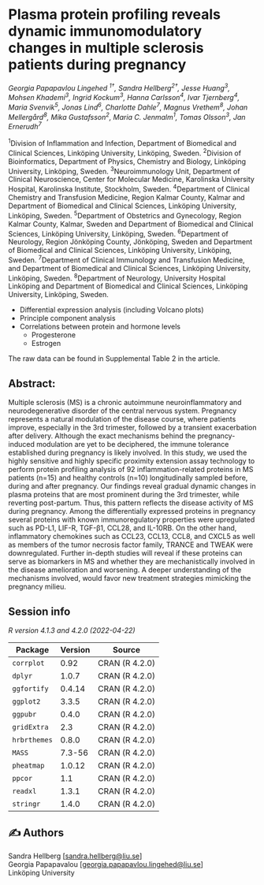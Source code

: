 # Plasma protein profiling reveals dynamic immunomodulatory changes in multiple sclerosis patients during pregnancy 

*Georgia Papapavlou Lingehed <sup>1†</sup>, Sandra Hellberg<sup>2†</sup>, Jesse Huang<sup>3</sup>, Mohsen Khademi<sup>3</sup>, Ingrid Kockum<sup>3</sup>, Hanna Carlsson<sup>4</sup>, Ivar Tjernberg<sup>4</sup>, Maria Svenvik<sup>5</sup>, Jonas Lind<sup>6</sup>, Charlotte Dahle<sup>7</sup>, Magnus Vrethem<sup>8</sup>, Johan Mellergård<sup>8</sup>, Mika Gustafsson<sup>2</sup>, Maria C. Jenmalm<sup>1</sup>, Tomas Olsson<sup>3</sup>, Jan Ernerudh<sup>7</sup>*    

<sup>1</sup>Division of Inflammation and Infection, Department of Biomedical and Clinical Sciences, Linköping University, Linköping, Sweden.
<sup>2</sup>Division of Bioinformatics, Department of Physics, Chemistry and Biology, Linköping University, Linköping, Sweden.
<sup>3</sup>Neuroimmunology Unit, Department of Clinical Neuroscience, Center for Molecular Medicine, Karolinska University Hospital, Karolinska Institute, Stockholm, Sweden.
<sup>4</sup>Department of Clinical Chemistry and Transfusion Medicine, Region Kalmar County, Kalmar and Department of Biomedical and Clinical Sciences, Linköping University, Linköping, Sweden.
<sup>5</sup>Department of Obstetrics and Gynecology, Region Kalmar County, Kalmar, Sweden and Department of Biomedical and Clinical Sciences, Linköping University, Linköping, Sweden.
<sup>6</sup>Department of Neurology, Region Jönköping County, Jönköping, Sweden and Department of Biomedical and Clinical Sciences, Linköping University, Linköping, Sweden.
<sup>7</sup>Department of Clinical Immunology and Transfusion Medicine, and Department of Biomedical and Clinical Sciences, Linköping University, Linköping, Sweden.
<sup>8</sup>Department of Neurology, University Hospital Linköping and Department of Biomedical and Clinical Sciences, Linköping University, Linköping, Sweden.



- Differential expression analysis (including Volcano plots)
- Principle component analysis
- Correlations between protein and hormone levels
	- Progesterone
	- Estrogen

The raw data can be found in Supplemental Table 2 in the article. 

## Abstract:
Multiple sclerosis (MS) is a chronic autoimmune neuroinflammatory and neurodegenerative disorder of the central nervous system. Pregnancy represents a natural modulation of the disease course, where patients improve, especially in the 3rd trimester, followed by a transient exacerbation after delivery. Although the exact mechanisms behind the pregnancy-induced modulation are yet to be deciphered, the immune tolerance established during pregnancy is likely involved. In this study, we used the highly sensitive and highly specific proximity extension assay technology to perform protein profiling analysis of 92 inflammation-related proteins in MS patients (n=15) and healthy controls (n=10) longitudinally sampled before, during and after pregnancy. Our findings reveal gradual dynamic changes in plasma proteins that are most prominent during the 3rd trimester, while reverting post-partum. Thus, this pattern reflects the disease activity of MS during pregnancy. Among the differentially expressed proteins in pregnancy several proteins with known immunoregulatory properties were upregulated such as PD-L1, LIF-R, TGF-β1, CCL28, and IL-10RB. On the other hand, inflammatory chemokines such as CCL23, CCL13, CCL8, and CXCL5 as well as members of the tumor necrosis factor family, TRANCE and TWEAK were downregulated. Further in-depth studies will reveal if these proteins can serve as biomarkers in MS and whether they are mechanistically involved in the disease amelioration and worsening.  A deeper understanding of the mechanisms involved, would favor new treatment strategies mimicking the pregnancy milieu. 


## Session info

*R version 4.1.3 and 4.2.0 (2022-04-22)*

| Package       | Version       | Source         |
| ------------- | ------------- |---------------
| `corrplot`      | 0.92          | CRAN (R 4.2.0) |
| `dplyr`         | 1.0.7         | CRAN (R 4.2.0) |
| `ggfortify`     | 0.4.14        | CRAN (R 4.2.0) |
| `ggplot2`       | 3.3.5         | CRAN (R 4.2.0) |
| `ggpubr`        | 0.4.0         | CRAN (R 4.2.0) |
| `gridExtra`     | 2.3           | CRAN (R 4.2.0) |
| `hrbrthemes`    | 0.8.0         | CRAN (R 4.2.0) |
| `MASS`          | 7.3-56        | CRAN (R 4.2.0) |
| `pheatmap`      | 1.0.12        | CRAN (R 4.2.0) |
| `ppcor`         | 1.1           | CRAN (R 4.2.0) |
| `readxl`        | 1.3.1         | CRAN (R 4.2.0) |
| `stringr`       | 1.4.0         | CRAN (R 4.2.0) |


## :writing_hand: Authors

Sandra Hellberg [sandra.hellberg@liu.se] <br />
Georgia Papapavalou [georgia.papapavlou.lingehed@liu.se] <br />
Linköping University


 